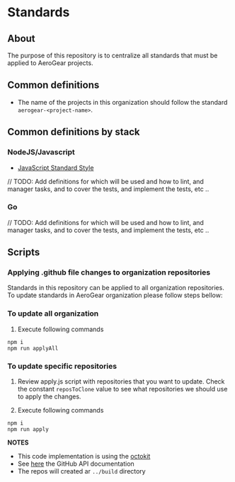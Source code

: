 # Standards

## About

The purpose of this repository is to centralize all standards that must be applied to AeroGear projects.

## Common definitions

* The name of the projects in this organization should follow the standard `aerogear-<project-name>`. 

## Common definitions by stack

### NodeJS/Javascript 

* [JavaScript Standard Style](https://standardjs.com/)

// TODO: Add definitions for which will be used and how to lint, and manager tasks, and to cover the tests, and implement the tests, etc .. 

### Go

// TODO: Add definitions for which will be used and how to lint, and manager tasks, and to cover the tests, and implement the tests, etc .. 

## Scripts

### Applying .github file changes to organization repositories

Standards in this repository can be applied to all organization repositories.
To update standards in AeroGear organization please follow steps bellow:

### To update all organization

1. Execute following commands 

```
npm i
npm run applyAll
```

### To update specific repositories

1. Review apply.js script with repositories that you want to update. Check the constant `reposToClone` value to see what repositories we should use to apply the changes.

2. Execute following commands 

```
npm i
npm run apply
```

**NOTES**

* This code implementation is using the [octokit](https://github.com/octokit)
* See [here](https://developer.github.com/v3) the GitHub API documentation
* The repos will created ar `../build` directory  

